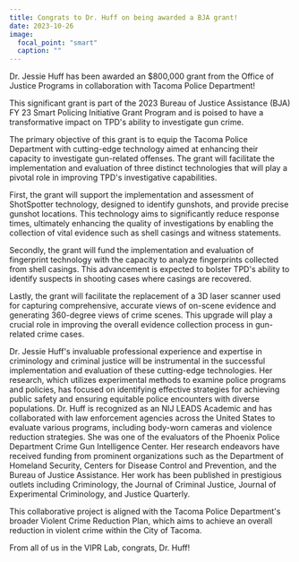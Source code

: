 ```yaml
---
title: Congrats to Dr. Huff on being awarded a BJA grant!
date: 2023-10-26
image:
  focal_point: "smart"
  caption: ""
---
```


Dr. Jessie Huff has been awarded an $800,000 grant from the Office of Justice Programs in collaboration with Tacoma Police Department!

<!--more-->

This significant grant is part of the 2023 Bureau of Justice Assistance (BJA) FY 23 Smart Policing Initiative Grant Program and is poised to have a transformative impact on TPD's ability to investigate gun crime.

The primary objective of this grant is to equip the Tacoma Police Department with cutting-edge technology aimed at enhancing their capacity to investigate gun-related offenses. The grant will facilitate the implementation and evaluation of three distinct technologies that will play a pivotal role in improving TPD's investigative capabilities.

First, the grant will support the implementation and assessment of ShotSpotter technology, designed to identify gunshots, and provide precise gunshot locations. This technology aims to significantly reduce response times, ultimately enhancing the quality of investigations by enabling the collection of vital evidence such as shell casings and witness statements.

Secondly, the grant will fund the implementation and evaluation of fingerprint technology with the capacity to analyze fingerprints collected from shell casings. This advancement is expected to bolster TPD's ability to identify suspects in shooting cases where casings are recovered.

Lastly, the grant will facilitate the replacement of a 3D laser scanner used for capturing comprehensive, accurate views of on-scene evidence and generating 360-degree views of crime scenes. This upgrade will play a crucial role in improving the overall evidence collection process in gun-related crime cases.

Dr. Jessie Huff's invaluable professional experience and expertise in criminology and criminal justice will be instrumental in the successful implementation and evaluation of these cutting-edge technologies. Her research, which utilizes experimental methods to examine police programs and policies, has focused on identifying effective strategies for achieving public safety and ensuring equitable police encounters with diverse populations. Dr. Huff is recognized as an NIJ LEADS Academic and has collaborated with law enforcement agencies across the United States to evaluate various programs, including body-worn cameras and violence reduction strategies. She was one of the evaluators of the Phoenix Police Department Crime Gun Intelligence Center. Her research endeavors have received funding from prominent organizations such as the Department of Homeland Security, Centers for Disease Control and Prevention, and the Bureau of Justice Assistance. Her work has been published in prestigious outlets including Criminology, the Journal of Criminal Justice, Journal of Experimental Criminology, and Justice Quarterly.

This collaborative project is aligned with the Tacoma Police Department's broader Violent Crime Reduction Plan, which aims to achieve an overall reduction in violent crime within the City of Tacoma.

From all of us in the VIPR Lab, congrats, Dr. Huff!